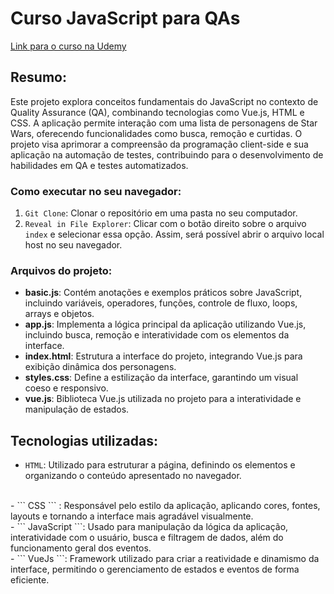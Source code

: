 # Curso JavaScript para QAs

[Link para o curso na Udemy](https://www.udemy.com/course/javascript-para-qas/learn/lecture/38949966?start=0#overview)

## Resumo:

Este projeto explora conceitos fundamentais do JavaScript no contexto de Quality Assurance (QA), combinando tecnologias como Vue.js, HTML e CSS. A aplicação permite interação com uma lista de personagens de Star Wars, oferecendo funcionalidades como busca, remoção e curtidas. O projeto visa aprimorar a compreensão da programação client-side e sua aplicação na automação de testes, contribuindo para o desenvolvimento de habilidades em QA e testes automatizados.


### Como executar no seu navegador:

1. ``` Git Clone ```: Clonar o repositório em uma pasta no seu computador.
2. ``` Reveal in File Explorer ```: Clicar com o botão direito sobre o arquivo `index` e selecionar essa opção. Assim, será possível abrir o arquivo local host no seu navegador.

### Arquivos do projeto:

- **basic.js**: Contém anotações e exemplos práticos sobre JavaScript, incluindo variáveis, operadores, funções, controle de fluxo, loops, arrays e objetos.
- **app.js**: Implementa a lógica principal da aplicação utilizando Vue.js, incluindo busca, remoção e interatividade com os elementos da interface.
- **index.html**: Estrutura a interface do projeto, integrando Vue.js para exibição dinâmica dos personagens.
- **styles.css**: Define a estilização da interface, garantindo um visual coeso e responsivo.
- **vue.js**: Biblioteca Vue.js utilizada no projeto para a interatividade e manipulação de estados.


## Tecnologias utilizadas:

- ``` HTML ```: Utilizado para estruturar a página, definindo os elementos e organizando o conteúdo apresentado no navegador.
</br>
- ``` CSS ``` : Responsável pelo estilo da aplicação, aplicando cores, fontes, layouts e tornando a interface mais agradável visualmente.
</br>
- ``` JavaScript ```: Usado para manipulação da lógica da aplicação, interatividade com o usuário, busca e filtragem de dados, além do funcionamento geral dos eventos.
</br>
- ``` VueJs ```: Framework utilizado para criar a reatividade e dinamismo da interface, permitindo o gerenciamento de estados e eventos de forma eficiente.

